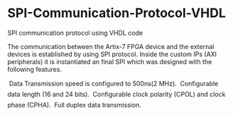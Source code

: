 # SPI-Communication-Protocol-VHDL
SPI communication protocol using VHDL code

The communication between the Artix-7 FPGA device and the external devices is established
by using SPI protocol. Inside the custom IPs (AXI peripherals) it is instantiated an final SPI
which was designed with the following features.

 Data Transmission speed is configured to 500ns(2 MHz).
 Configurable data length (16 and 24 bits).
 Configurable clock polarity (CPOL) and clock phase (CPHA).
 Full duplex data transmission.
